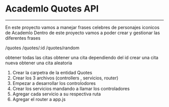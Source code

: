 # Academlo Quotes API

---

En este proyecto vamos a manejar frases celebres de personajes iconicos de Academlo
Dentro de este proyecto vamos a poder crear y gestionar las diferentes frases

/quotes
/quotes/:id
/quotes/random

obtener todas las citas
obtener una cita dependiendo del id
crear una cita nueva
obtener una cita aleatoria


1. Crear la carpetra de la entidad Quotes
2. Crear los 3 archivos (controllers , servicios, router)
3. Empezar a desarrollar los controlodores
4. Crear los servicios mandando a llamar los controladores
5. Agregar cada servicio a su respectiva ruta
6. Agregar el router a app.js